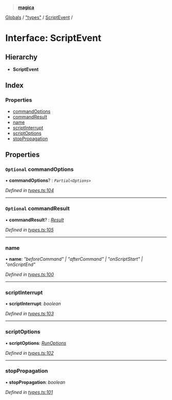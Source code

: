 > **[magica](../README.md)**

[Globals](../README.md) / ["types"](../modules/_types_.md) / [ScriptEvent](_types_.scriptevent.md) /

# Interface: ScriptEvent

## Hierarchy

* **ScriptEvent**

## Index

### Properties

* [commandOptions](_types_.scriptevent.md#optional-commandoptions)
* [commandResult](_types_.scriptevent.md#optional-commandresult)
* [name](_types_.scriptevent.md#name)
* [scriptInterrupt](_types_.scriptevent.md#scriptinterrupt)
* [scriptOptions](_types_.scriptevent.md#scriptoptions)
* [stopPropagation](_types_.scriptevent.md#stoppropagation)

## Properties

### `Optional` commandOptions

• **commandOptions**? : *`Partial<Options>`*

*Defined in [types.ts:104](https://github.com/cancerberoSgx/magica/blob/cc19f3a/src/types.ts#L104)*

___

### `Optional` commandResult

• **commandResult**? : *[Result](_types_.result.md)*

*Defined in [types.ts:105](https://github.com/cancerberoSgx/magica/blob/cc19f3a/src/types.ts#L105)*

___

###  name

• **name**: *"beforeCommand" | "afterCommand" | "onScriptStart" | "onScriptEnd"*

*Defined in [types.ts:100](https://github.com/cancerberoSgx/magica/blob/cc19f3a/src/types.ts#L100)*

___

###  scriptInterrupt

• **scriptInterrupt**: *boolean*

*Defined in [types.ts:103](https://github.com/cancerberoSgx/magica/blob/cc19f3a/src/types.ts#L103)*

___

###  scriptOptions

• **scriptOptions**: *[RunOptions](_types_.runoptions.md)*

*Defined in [types.ts:102](https://github.com/cancerberoSgx/magica/blob/cc19f3a/src/types.ts#L102)*

___

###  stopPropagation

• **stopPropagation**: *boolean*

*Defined in [types.ts:101](https://github.com/cancerberoSgx/magica/blob/cc19f3a/src/types.ts#L101)*